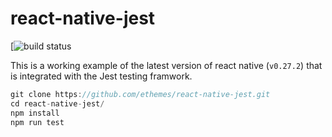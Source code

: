 # react-native-jest

[![build status](https://travis-ci.org/ethemes/react-native-jest.svg?branch=master)

This is a working example of the latest version of react native (```v0.27.2```) that is integrated with the Jest testing framwork.

```js
git clone https://github.com/ethemes/react-native-jest.git
cd react-native-jest/
npm install
npm run test
```
